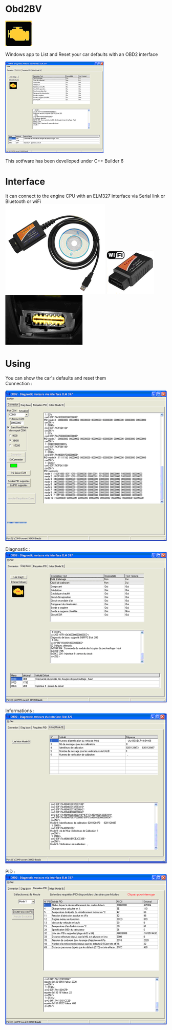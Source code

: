 # Obd2BV
![Image](OBD2_light.PNG)

Windows app to List and Reset your car defaults with an OBD2 interface  <br>

![Image](image1.PNG)

This sotfware has been develloped under C++ Builder 6

# Interface
It can connect to the engine CPU with an ELM327 interface via Serial link or Bluetooth or wiFi <br>
![Image](OBD2_USB_interface.PNG) 
![Image](OBD2_BlueTooth_interface.PNG) 
![Image](OBD2_connector.PNG) 

# Using
You can show the car's defaults and reset them <br>
Connection : <br>

![Image](Connection_page.PNG) <br>

Diagnostic : <br>
![Image](Diag_page.PNG)

Informations : <br>
![Image](Info_mode_page.PNG)

PID :  <br>
![Image](PID_page.PNG)

